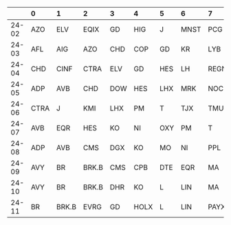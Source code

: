 |       | 0    | 1     | 2     | 3   | 4    | 5   | 6    | 7    | 8    | 9    |
|:------|:-----|:------|:------|:----|:-----|:----|:-----|:-----|:-----|:-----|
| 24-02 | AZO  | ELV   | EQIX  | GD  | HIG  | J   | MNST | PCG  | WELL | WMT  |
| 24-03 | AFL  | AIG   | AZO   | CHD | COP  | GD  | KR   | LYB  | STZ  | YUM  |
| 24-04 | CHD  | CINF  | CTRA  | ELV | GD   | HES | LH   | REGN | SNA  | TMUS |
| 24-05 | ADP  | AVB   | CHD   | DOW | HES  | LHX | MRK  | NOC  | PG   | ROL  |
| 24-06 | CTRA | J     | KMI   | LHX | PM   | T   | TJX  | TMUS | WELL | WMT  |
| 24-07 | AVB  | EQR   | HES   | KO  | NI   | OXY | PM   | T    | TYL  | UNH  |
| 24-08 | ADP  | AVB   | CMS   | DGX | KO   | MO  | NI   | PPL  | V    | XOM  |
| 24-09 | AVY  | BR    | BRK.B | CMS | CPB  | DTE | EQR  | MA   | MMC  | V    |
| 24-10 | AVY  | BR    | BRK.B | DHR | KO   | L   | LIN  | MA   | PTC  | UNP  |
| 24-11 | BR   | BRK.B | EVRG  | GD  | HOLX | L   | LIN  | PAYX | PCG  | WM   |